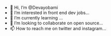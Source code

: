 - 👋 Hi, I’m @Devayobami
- 👀 I’m interested in front end dev jobs...
- 🌱 I’m currently learning ...
- 💞️ I’m looking to collaborate on open source...
- 📫 How to reach me on twitter and instagram...

<!---
Devayobami/Devayobami is a ✨ special ✨ repository because its `README.md` (this file) appears on your GitHub profile.
You can click the Preview link to take a look at your changes.
--->
